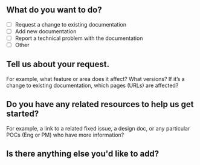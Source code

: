 ## What do you want to do?
 
- [ ] Request a change to existing documentation
- [ ] Add new documentation
- [ ] Report a technical problem with the documentation
- [ ] Other 

## Tell us about your request. 

For example, what feature or area does it affect? What versions? If it’s a change to existing documentation, which pages (URLs) are affected?
 
## Do you have any related resources to help us get started? 

For example, a link to a related fixed issue, a design doc, or any particular POCs (Eng or PM) who have more information?

## Is there anything else you'd like to add?
